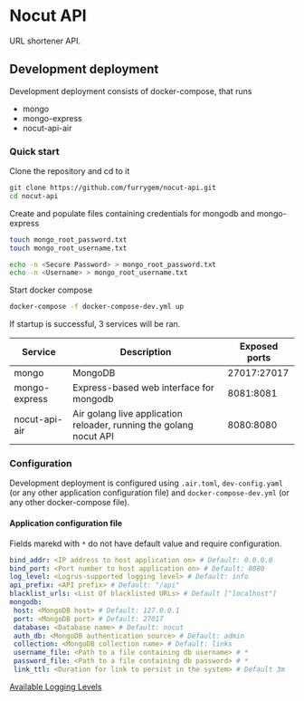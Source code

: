 # Nocut API

URL shortener API.

## Development deployment

Development deployment consists of docker-compose, that runs

- mongo
- mongo-express
- nocut-api-air

### Quick start

Clone the repository and cd to it

```bash
git clone https://github.com/furrygem/nocut-api.git
cd nocut-api
```

Create and populate files containing credentials for mongodb and mongo-express

```bash
touch mongo_root_password.txt
touch mongo_root_username.txt

echo -n <Secure Password> > mongo_root_password.txt
echo -n <Username> > mongo_root_username.txt
```

Start docker compose

```bash
docker-compose -f docker-compose-dev.yml up
```

If startup is successful, 3 services will be ran.

| Service       | Description                                                        | Exposed ports |
|---------------|--------------------------------------------------------------------|---------------|
| mongo         | MongoDB                                                            | 27017:27017   |
| mongo-express | Express-based web interface for mongodb                            | 8081:8081     |
| nocut-api-air | Air golang live application reloader, running the golang nocut API | 8080:8080     |

### Configuration

Development deployment is configured using ``.air.toml``, ``dev-config.yaml`` (or any other application configuration file) and ``docker-compose-dev.yml`` (or any other docker-compose file).

#### Application configuration file

Fields marekd with ``*`` do not have default value and require configuration.

```yaml
bind_addr: <IP address to host application on> # Default: 0.0.0.0
bind_port: <Port number to host application on> # Default: 8080
log_level: <Logrus-supported logging level> # Default: info
api_prefix: <API prefix> # Default: "/api"
blacklist_urls: <List Of blacklisted URLs> # Default ["localhost"]
mongodb:
 host: <MongoDB host> # Default: 127.0.0.1
 port: <MongoDB port> # Default: 27017
 database: <Database name> # Default: nocut
 auth_db: <MongoDB authentication source> # Default: admin
 collection: <MongoDB collection name> # Default: links
 username_file: <Path to a file containing db username> # *
 password_file: <Path to a file containing db password> # *
 link_ttl: <Duration for link to persist in the system> # Default 3m
```

[Available Logging Levels](https://github.com/sirupsen/logrus#level-logging)
